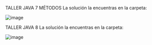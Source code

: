 TALLER JAVA 7 MÉTODOS 
La solución la encuentras en la carpeta:

![image](https://github.com/user-attachments/assets/39e9f697-3257-49fe-a7d6-94b2c6e5a305)



TALLER JAVA 8 
La solución la encuentras en la carpeta:

![image](https://github.com/user-attachments/assets/37beb4e8-0947-469e-932f-e964d03f8341)


